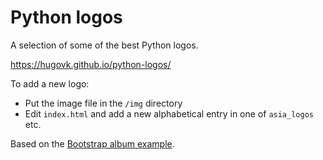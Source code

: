 # Python logos

A selection of some of the best Python logos.

<a href="https://hugovk.github.io/python-logos/">https://hugovk.github.io/python-logos/</a>

To add a new logo:

* Put the image file in the `/img` directory
* Edit `index.html` and add a new alphabetical entry in one of `asia_logos` etc.

Based on the [Bootstrap album example](https://getbootstrap.com/docs/4.0/examples/album/).

